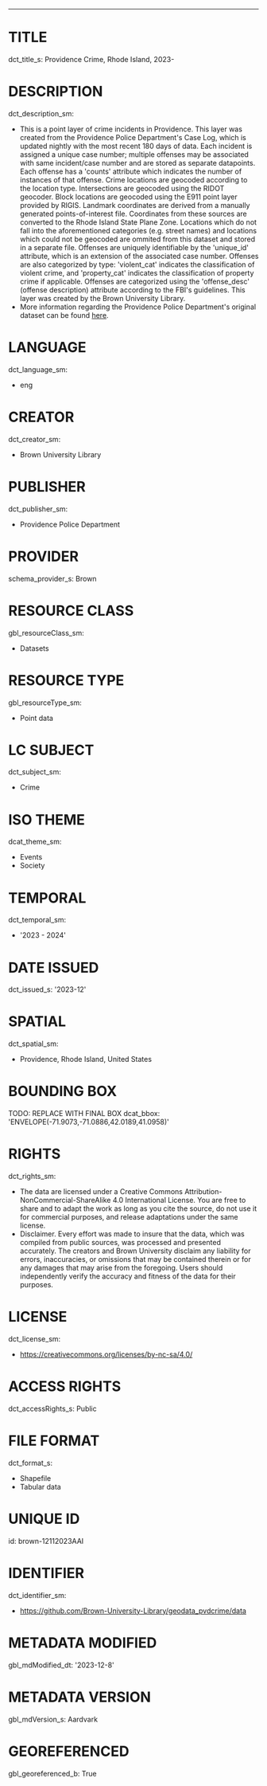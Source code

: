 ---
# TITLE
dct_title_s: Providence Crime, Rhode Island, 2023-

# DESCRIPTION
dct_description_sm:
- This is a point layer of crime incidents in Providence. This layer was created from the Providence Police Department's Case Log, which is updated nightly with the most recent 180 days of data. Each incident is assigned a unique case number; multiple offenses may be associated with same incident/case number and are stored as separate datapoints. Each offense has a 'counts' attribute which indicates the number of instances of that offense. Crime locations are geocoded according to the location type. Intersections are geocoded using the RIDOT geocoder. Block locations are geocoded using the E911 point layer provided by RIGIS. Landmark coordinates are derived from a manually generated points-of-interest file. Coordinates from these sources are converted to the Rhode Island State Plane Zone. Locations which do not fall into the aforementioned categories (e.g. street names) and locations which could not be geocoded are ommited from this dataset and stored in a separate file. Offenses are uniquely identifiable by the 'unique_id' attribute, which is an extension of the associated case number. Offenses are also categorized by type: 'violent_cat' indicates the classification of violent crime, and 'property_cat' indicates the classification of property crime if applicable. Offenses are categorized using the 'offense_desc' (offense description) attribute according to the FBI's guidelines. This layer was created by the Brown University Library.
- More information regarding the Providence Police Department's original dataset can be found [here](https://data.providenceri.gov/Public-Safety/PPD-Arrest-and-Case-Logs-FAQ/4t25-ekcs/about_data).

# LANGUAGE
dct_language_sm:
- eng

# CREATOR
dct_creator_sm:
- Brown University Library

# PUBLISHER
dct_publisher_sm:
- Providence Police Department

# PROVIDER
schema_provider_s: Brown

# RESOURCE CLASS
gbl_resourceClass_sm: 
- Datasets

# RESOURCE TYPE
gbl_resourceType_sm:
- Point data

# LC SUBJECT
dct_subject_sm:
- Crime

# ISO THEME
dcat_theme_sm:
- Events
- Society

# TEMPORAL
dct_temporal_sm:
- '2023 - 2024'

# DATE ISSUED
dct_issued_s: '2023-12'

# SPATIAL
dct_spatial_sm:
- Providence, Rhode Island, United States

# BOUNDING BOX
TODO: REPLACE WITH FINAL BOX
dcat_bbox: 'ENVELOPE(-71.9073,-71.0886,42.0189,41.0958)'

# RIGHTS
dct_rights_sm: 
- The data are licensed under a Creative Commons Attribution-NonCommercial-ShareAlike 4.0 International License. You are free to share and to adapt the work as long as you cite the source, do not use it for commercial purposes, and release adaptations under the same license.
- Disclaimer. Every effort was made to insure that the data, which was compiled from public sources, was processed and presented accurately. The creators and Brown University disclaim any liability for errors, inaccuracies, or omissions that may be contained therein or for any damages that may arise from the foregoing. Users should independently verify the accuracy and fitness of the data for their purposes.

# LICENSE
dct_license_sm:
- https://creativecommons.org/licenses/by-nc-sa/4.0/

# ACCESS RIGHTS
dct_accessRights_s: Public

# FILE FORMAT
dct_format_s: 
- Shapefile
- Tabular data

# UNIQUE ID
id: brown-12112023AAI


# IDENTIFIER
dct_identifier_sm:
- https://github.com/Brown-University-Library/geodata_pvdcrime/data

# METADATA MODIFIED
gbl_mdModified_dt: '2023-12-8'

# METADATA VERSION
gbl_mdVersion_s: Aardvark

# GEOREFERENCED
gbl_georeferenced_b: True
